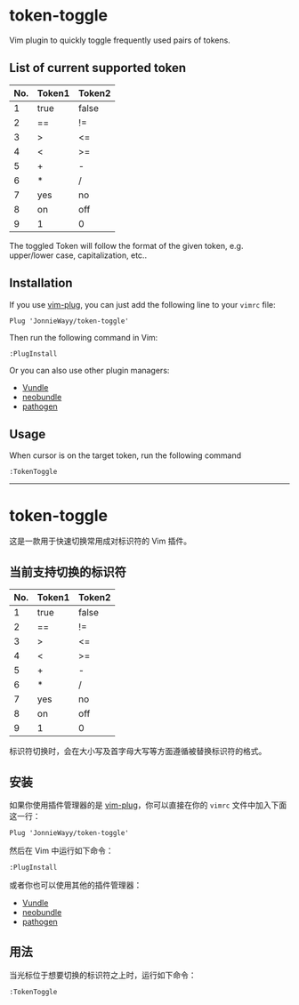 # token-toggle

Vim plugin to quickly toggle frequently used pairs of tokens.   

## List of current supported token

| No. | Token1 | Token2 |
|-----|--------|--------|
| 1   | true   | false  |
| 2   | ==     | !=     |
| 3   | >      | <=     |
| 4   | <      | >=     |
| 5   | \+     | \-     |
| 6   | \*     | /      |
| 7   | yes    | no     |
| 8   | on     | off    |
| 9   | 1      | 0      |

The toggled Token will follow the format of the given token, e.g. upper/lower case, capitalization, etc..  

## Installation

If you use [vim-plug](https://github.com/junegunn/vim-plug), you can just add the following line to your `vimrc` file:  
    
    Plug 'JonnieWayy/token-toggle'

Then run the following command in Vim:  
    
    :PlugInstall

Or you can also use other plugin managers:  

+ [Vundle](https://github.com/VundleVim/Vundle.vim)
+ [neobundle](https://github.com/Shougo/neobundle.vim)
+ [pathogen](https://github.com/tpope/vim-pathogen)

## Usage

When cursor is on the target token, run the following command
    
    :TokenToggle

------

# token-toggle

这是一款用于快速切换常用成对标识符的 Vim 插件。  

## 当前支持切换的标识符

| No. | Token1 | Token2 |
|-----|--------|--------|
| 1   | true   | false  |
| 2   | ==     | !=     |
| 3   | >      | <=     |
| 4   | <      | >=     |
| 5   | \+     | \-     |
| 6   | \*     | /      |
| 7   | yes    | no     |
| 8   | on     | off    |
| 9   | 1      | 0      |

标识符切换时，会在大小写及首字母大写等方面遵循被替换标识符的格式。  

## 安装

如果你使用插件管理器的是 [vim-plug](https://github.com/junegunn/vim-plug)，你可以直接在你的 `vimrc` 文件中加入下面这一行：  
    
    Plug 'JonnieWayy/token-toggle'

然后在 Vim 中运行如下命令：  
    
    :PlugInstall

或者你也可以使用其他的插件管理器：  

+ [Vundle](https://github.com/VundleVim/Vundle.vim)
+ [neobundle](https://github.com/Shougo/neobundle.vim)
+ [pathogen](https://github.com/tpope/vim-pathogen)

## 用法

当光标位于想要切换的标识符之上时，运行如下命令：  
    
    :TokenToggle
